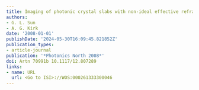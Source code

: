 ```yaml
---
title: Imaging of photonic crystal slabs with non-ideal effective refractive index
authors:
- G. L. Sun
- A. G. Kirk
date: '2008-01-01'
publishDate: '2024-05-30T16:09:45.821852Z'
publication_types:
- article-journal
publication: '*Photonics North 2008*'
doi: Artn 70991b 10.1117/12.807289
links:
- name: URL
  url: <Go to ISI>://WOS:000261333300046
---
```

